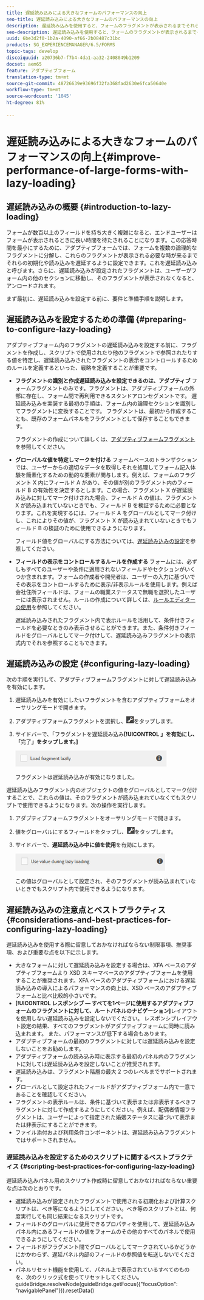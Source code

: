 ```yaml
---
title: 遅延読み込みによる大きなフォームのパフォーマンスの向上
seo-title: 遅延読み込みによる大きなフォームのパフォーマンスの向上
description: 遅延読み込みを使用すると、フォームのフラグメントが表示されるまでそれらの初期化と読み込みを延期することにより、大きく複雑なアダプティブフォームのパフォーマンスを向上できます。
seo-description: 遅延読み込みを使用すると、フォームのフラグメントが表示されるまでそれらの初期化と読み込みを延期することにより、大きく複雑なアダプティブフォームのパフォーマンスを向上できます。
uuid: 6be3d2f0-1b2a-4090-af66-2b08487c31bc
products: SG_EXPERIENCEMANAGER/6.5/FORMS
topic-tags: develop
discoiquuid: a20736b7-f7b4-4da1-aa32-2408049b1209
docset: aem65
feature: アダプティブフォーム
translation-type: tm+mt
source-git-commit: 48726639e93696f32fa368fad2630e6fca50640e
workflow-type: tm+mt
source-wordcount: '1045'
ht-degree: 81%

---
```



# 遅延読み込みによる大きなフォームのパフォーマンスの向上{#improve-performance-of-large-forms-with-lazy-loading}

## 遅延読み込みの概要 {#introduction-to-lazy-loading}

フォームが数百以上のフィールドを持ち大きく複雑になると、エンドユーザーはフォームが表示されるときに長い時間を待たされることになります。この応答時間を最小にするために、アダプティブフォームでは、フォームを複数の論理的なフラグメントに分解し、これらのフラグメントが表示される必要な時が来るまでそれらの初期化や読み込みを遅延するように設定できます。これを遅延読み込みと呼びます。さらに、遅延読み込みが設定されたフラグメントは、ユーザーがフォーム内の他のセクションに移動し、そのフラグメントが表示されなくなると、アンロードされます。

まず最初に、遅延読み込みを設定する前に、要件と準備手順を説明します。

## 遅延読み込みを設定するための準備  {#preparing-to-configure-lazy-loading}

アダプティブフォーム内のフラグメントの遅延読み込みを設定する前に、フラグメントを作成し、スクリプトで使用されたり他のフラグメントで参照されたりする値を特定し、遅延読み込みされたフラグメントの表示をコントロールするためのルールを定義するといった、戦略を定義することが重要です。

* **フラグメントの識別と作成遅延読み込みを設定できるのは、アダプティブ**
フォームフラグメントのみです。フラグメントは、アダプティブフォームの外部に存在し、フォーム間で再利用できるスタンドアロンセグメントです。 遅延読み込みを実装する最初の手順は、フォーム内の論理セクションを識別してフラグメントに変換することです。 フラグメントは、最初から作成することも、既存のフォームパネルをフラグメントとして保存することもできます。

   フラグメントの作成について詳しくは、[アダプティブフォームフラグメント](../../forms/using/adaptive-form-fragments.md)を参照してください。

* **グローバルな値を特定しマークを付ける** フォームベースのトランザクションでは、ユーザーからの適切なデータを取得しそれを処理してフォーム記入体験を簡素化するための動的な要素が関与します。例えば、フォームのフラグメント X 内にフィールド A があり、その値が別のフラグメント内のフィールド B の有効性を決定するとします。この場合、フラグメント X が遅延読み込みに対してマーク付けされた場合、フィールド A の値は、フラグメント X が読み込まれていないときでも、フィールド B を検証するために必要となります。これを実現するには、フィールド A をグローバルとしてマーク付けし、これによりその値が、フラグメント X が読み込まれていないときでもフィールド B の検証のために使用できるようになります。

   フィールド値をグローバルにする方法については、[遅延読み込みの設定](../../forms/using/lazy-loading-adaptive-forms.md#p-configuring-lazy-loading-p)を参照してください。

* **フィールドの表示をコントロールするルールを作成する** フォームには、必ずしもすべてのユーザーや条件に適用されないフィールドやセクションがいくつか含まれます。フォームの作成者や開発者は、ユーザーの入力に基づいでその表示をコントロールするために表示/非表示ルールを使用します。例えば会社住所フィールドは、フォームの職業ステータスで無職を選択したユーザーには表示されません。ルールの作成について詳しくは、[ルールエディターの使用](../../forms/using/rule-editor.md)を参照してください。

   遅延読み込みされたフラグメント内で表示ルールを活用して、条件付きフィールドを必要なときのみ表示させることができます。また、条件付きフィールドをグローバルとしてマーク付けして、遅延読み込みフラグメントの表示式内でそれを参照することもできます。

## 遅延読み込みの設定  {#configuring-lazy-loading}

次の手順を実行して、アダプティブフォームフラグメントに対して遅延読み込みを有効にします。

1. 遅延読み込みを有効にしたいフラグメントを含むアダプティブフォームをオーサリングモードで開きます。
1. アダプティブフォームフラグメントを選択し、![cmppr](assets/cmppr.png)をタップします。
1. サイドバーで、「フラグメントを遅延読み込み&#x200B;**[!UICONTROL 」を有効にし、「**&#x200B;完了&#x200B;**」をタップします。]**

   ![アダプティブフォームフラグメントに対して遅延読み込みを有効にする](assets/lazy-loading-fragment.png)

   フラグメントは遅延読み込みが有効になりました。

遅延読み込みフラグメント内のオブジェクトの値をグローバルとしてマーク付けすることで、これらの値は、そのフラグメントが読み込まれていなくてもスクリプトで使用できるようになります。次の操作を実行します。

1. アダプティブフォームフラグメントをオーサリングモードで開きます。
1. 値をグローバルにするフィールドをタップし、![cmppr](assets/cmppr.png)をタップします。
1. サイドバーで、**遅延読み込み中に値を使用**&#x200B;を有効にします。

   ![サイドバーの遅延読み込みフィールド](assets/enable-lazy-loading.png)

   この値はグローバルとして設定され、そのフラグメントが読み込まれていないときでもスクリプト内で使用できるようになります。

## 遅延読み込みの注意点とベストプラクティス  {#considerations-and-best-practices-for-configuring-lazy-loading}

遅延読み込みを使用する際に留意しておかなければならない制限事項、推奨事項、および重要な点を以下に示します。

* 大きなフォームに対して遅延読み込みを設定する場合は、XFA ベースのアダプティブフォームより XSD スキーマベースのアダプティブフォームを使用することが推奨されます。XFA ベースのアダプティブフォームにおける遅延読み込みの導入によるパフォーマンスの向上は、XSD ベースのアダプティブフォームと比べ比較的小さいです。
* **[!UICONTROL レスポンシブ — すべてを1ページに使用するアダプティブフォームのフラグメントに対して、ルートパネルのナビゲーション]**&#x200B;レイアウトを使用しない遅延読み込みを設定しないでください。 レスポンシブレイアウト設定の結果、すべてのフラグメントがアダプティブフォームに同時に読み込まれます。 また、パフォーマンスが低下する場合もあります。
* アダプティブフォームの最初のフラグメントに対しては遅延読み込みを設定しないことをお勧めします。
* アダプティブフォームの読み込み時に表示する最初のパネル内のフラグメントに対しては遅延読み込みを設定しないことが推奨されます。
* 遅延読み込みは、フラグメント階層の最大 2 つのレベルまでサポートされます。
* グローバルとして設定されたフィールドがアダプティブフォーム内で一意であることを確認してください。
* フラグメントの表示ルールは、条件に基づいて表示または非表示するべきフラグメントに対して作成するようにしてください。例えば、配偶者情報フラグメントは、ユーザーによって指定された婚姻ステータスに基づいて表示または非表示にすることができます。
* ファイル添付および利用条件コンポーネントは、遅延読み込みフラグメントではサポートされません。

### 遅延読み込みを設定するためのスクリプトに関するベストプラクティス  {#scripting-best-practices-for-configuring-lazy-loading}

遅延読み込みパネル用のスクリプト作成時に留意しておかなければならない重要な点は次のとおりです。

* 遅延読み込みが設定されたフラグメントで使用される初期化および計算スクリプトは、べき等になるようにしてください。べき等のスクリプトとは、何度実行しても同じ結果になるスクリプトです。
* フィールドのグローバルに使用できるプロパティを使用して、遅延読み込みパネル内にあるフィールドの値をフォームのその他のすべてのパネルで使用できるようにしてください。
* フィールドがフラグメント間でグローバルとしてマークされているかどうかにかかわらず、遅延パネル内部のフィールドの参照値を転送しないでください。
* パネルリセット機能を使用して、パネル上で表示されているすべてのものを、次のクリック式を使ってリセットしてください。\
   guideBridge.resolveNode(guideBridge.getFocus({&quot;focusOption&quot;: &quot;navigablePanel&quot;})).resetData()

